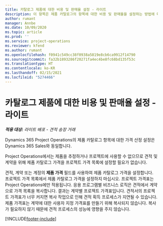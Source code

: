 ```yaml
---
title: 카탈로그 제품에 대한 비용 및 판매율 설정 - 라이트
description: 이 항목은 제품 카탈로그의 항목에 대한 비용 및 판매율을 설정하는 방법에 대한 정보를 제공합니다.
author: rumant
manager: Annbe
ms.date: 10/09/2020
ms.topic: article
ms.prod: ''
ms.service: project-operations
ms.reviewer: kfend
ms.author: rumant
ms.openlocfilehash: f0941c549cc38f0938a5819e8cb6ca9912f14790
ms.sourcegitcommit: fa32b1893286f20271fa4ec4be8fc68bd135f53c
ms.translationtype: HT
ms.contentlocale: ko-KR
ms.lasthandoff: 02/15/2021
ms.locfileid: "5274466"
---
```

# <a name="set-up-cost-and-sales-rates-for-catalog-products---lite"></a>카탈로그 제품에 대한 비용 및 판매율 설정 - 라이트

_**적용 대상:** 라이트 배포 - 견적 송장 거래_


Dynamics 365 Project Operations의 제품 카탈로그 항목에 대한 가격 산정 설정은 Dynamics 365 Sales와 동일합니다.

Project Operations에서는 제품을 추정하거나 프로젝트에 사용할 수 없으므로 견적 및 계약을 위해 제품 카탈로그 가격을 프로젝트 가격 목록에 설정할 필요가 없습니다.

견적, 계약 또는 계정의 **제품 가격** 필드를 사용하여 제품 카탈로그 가격을 설정합니다. 프로젝트 가격 목록에서 제품 카탈로그 가격을 설정하지 마십시오. 프로젝트 가격표는 Project Operations에만 적용됩니다. 응용 프로그램별 비즈니스 로직은 견적에서 계약으로 가격 목록을 복사합니다. 결과는 계약별 프로젝트 가격표입니다. 견적서의 프로젝트 가격표가 너무 커지면 복사 작업으로 인해 견적 획득 프로세스가 지연될 수 있습니다. 제품 가격표는 계약에 대한 사용자 지정 가격표를 만들기 위해 복사되지 않습니다. 복사가 필요하지 않기 때문에 견적 프로세스의 성능에 영향을 주지 않습니다.


[!INCLUDE[footer-include](../../includes/footer-banner.md)]